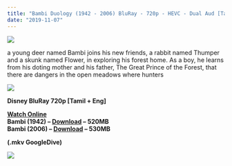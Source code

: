 ```yaml
---
title: "Bambi Duology (1942 - 2006) BluRay - 720p - HEVC - Dual Aud [Tamil + Eng] - x264 - 500MB (Each)"
date: "2019-11-07"
---
```


[![](https://1.bp.blogspot.com/-rrn2ZvIJrso/XXd9UlwHcQI/AAAAAAAAAwo/TlSAfDh8ljcbtbCK1L9vHVAPafnuj85-QCEwYBhgL/s640/bambi-uk-movie-poster-1942_u-l-p9aawd0.jpg)](https://1.bp.blogspot.com/-rrn2ZvIJrso/XXd9UlwHcQI/AAAAAAAAAwo/TlSAfDh8ljcbtbCK1L9vHVAPafnuj85-QCEwYBhgL/s1600/bambi-uk-movie-poster-1942_u-l-p9aawd0.jpg)

a young deer named Bambi joins his new friends, a rabbit named Thumper and a skunk named Flower, in exploring his forest home. As a boy, he learns from his doting mother and his father, The Great Prince of the Forest, that there are dangers in the open meadows where hunters 

[![](https://1.bp.blogspot.com/-fai1ZuUwnbA/XIjy2aT4irI/AAAAAAAAANw/WFW0YRK47_8GLAt3pPBSzBk0GJA6Mk5fgCPcBGAYYCw/s1600/torrborder.gif)](https://1.bp.blogspot.com/-fai1ZuUwnbA/XIjy2aT4irI/AAAAAAAAANw/WFW0YRK47_8GLAt3pPBSzBk0GJA6Mk5fgCPcBGAYYCw/s1600/torrborder.gif)

**Disney BluRay 720p \[Tamil + Eng\]**

**[Watch Online](https://toonnetworktamilvideos.blogspot.com/p/bambi-1942.html)**  
**Bambi (1942) – [Download](https://drive.google.com/open?id=11YAMqOLMjxSlz1rfQdTCRLw2h8cvi5EL) – 520MB**  
**Bambi (2006) – [Download](https://drive.google.com/open?id=1Gfxhlma7f2Z-SFSqo2qZjlFzV24ec7uw) – 530MB**

**(.mkv GoogleDive)**

[![](https://1.bp.blogspot.com/-fai1ZuUwnbA/XIjy2aT4irI/AAAAAAAAANw/WFW0YRK47_8GLAt3pPBSzBk0GJA6Mk5fgCPcBGAYYCw/s1600/torrborder.gif)](https://1.bp.blogspot.com/-fai1ZuUwnbA/XIjy2aT4irI/AAAAAAAAANw/WFW0YRK47_8GLAt3pPBSzBk0GJA6Mk5fgCPcBGAYYCw/s1600/torrborder.gif)
